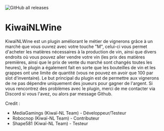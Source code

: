 ![GitHub all releases](https://img.shields.io/github/downloads/Kiwai-NL/Kiwai-NL_Wine/total)

# KiwaiNLWine

KiwaïNLWine est un plugin améliorant le métier de vignerons grâce à un marché que vous ouvrez avec votre touche "M", celui-ci vous permet d'acheter les matières nécessaires à la production de vin, ainsi que divers endroits où vous pouvez aller vendre votre vin (les prix des matières premières, ainsi que le prix de vente du marché sont changés toutes les heures), le plugin a également fait en sorte que les bouteilles de vin et les grappes ont une limite de quantité (vous ne pouvez en avoir que 100 par slot d'inventaire). Le but principal du plugin est de permettre aux vignerons de ne pas dépendre uniquement des joueurs pour gagner de l'argent. Si vous rencontrez des problèmes avec le plugin, merci de me contacter via Discord si vous l'avez, ou alors par message Github.

Credit :
- MediaGamings (Kiwaï-NL Team) - Développeur/Testeur
- Robocnop (Kiwaï-NL Team) - Contributeur
- Shape581 (Kiwaï-NL Team) - Testeur
